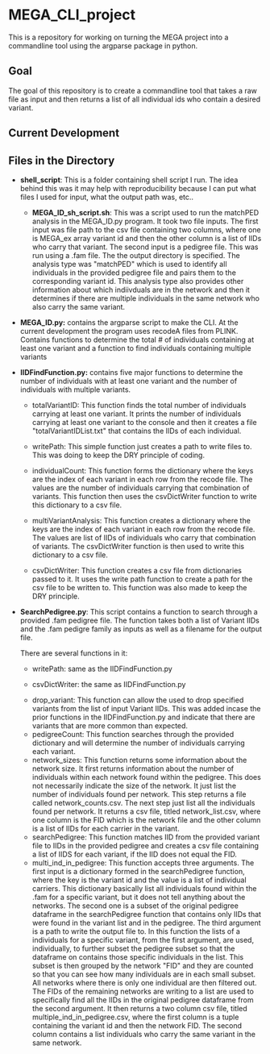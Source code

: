 # MEGA_CLI_project

This is a repository for working on turning the MEGA project into a commandline tool using the argparse package in python.

## Goal

The goal of this repository is to create a commandline tool that takes a raw file as input and then returns a list of all individual ids who contain a desired variant.

## Current Development

## Files in the Directory

- **shell_script**: This is a folder containing shell script I run. The idea behind this was it may help with reproducibility because I can put what files I used for input, what the output path was, etc..

  - **MEGA_ID_sh_script.sh**: This was a script used to run the matchPED analysis in the MEGA_ID.py program. It took two file inputs. The first input was file path to the csv file containing two columns, where one is MEGA_ex array variant id and then the other column is a list of IIDs who carry that variant. The second input is a pedigree file. This was run using a .fam file. The the output directory is specified. The analysis type was "matchPED" which is used to identify all individuals in the provided pedigree file and pairs them to the corresponding variant id. This analysis type also provides other information about which indiivduals are in the network and then it determines if there are multiple individuals in the same network who also carry the same variant.

* **MEGA_ID.py:** contains the argparse script to make the CLI. At the current development the program uses recodeA files from PLINK. Contains functions to determine the total # of individuals containing at least one variant and a function to find individuals containing multiple variants

* **IIDFindFunction.py:** contains five major functions to determine the number of individuals with at least one variant and the number of individuals with multiple variants.

  - totalVariantID: This function finds the total number of individuals carrying at least one variant. It prints the number of individuals carrying at least one variant to the console and then it creates a file "totalVariantIDList.txt" that contains the IIDs of each individual.

  * writePath: This simple function just creates a path to write files to. This was doing to keep the DRY principle of coding.

  * individualCount: This function forms the dictionary where the keys are the index of each variant in each row from the recode file. The values are the number of individuals carrying that combination of variants. This function then uses the csvDictWriter function to write this dictionary to a csv file.

  * multiVariantAnalysis: This function creates a dictionary where the keys are the index of each variant in each row from the recode file. The values are list of IIDs of individuals who carry that combination of variants. The csvDictWriter function is then used to write this dictionary to a csv file.

  * csvDictWriter: This function creates a csv file from dictionaries passed to it. It uses the write path function to create a path for the csv file to be written to. This function was also made to keep the DRY principle.

- **SearchPedigree.py**: This script contains a function to search through a provided .fam pedigree file. The function takes both a list of Variant IIDs and the .fam pedigre family as inputs as well as a filename for the output file.

  There are several functions in it:

  - writePath: same as the IIDFindFunction.py

  - csvDictWriter: the same as IIDFindFunction.py

  * drop_variant: This function can allow the used to drop specified variants from the list of input Variant IIDs. This was added incase the prior functions in the IIDFindFunction.py and indicate that there are variants that are more common than expected.

  - pedigreeCount: This function searches through the provided dictionary and will determine the number of individuals carrying each variant.

  * network_sizes: This function returns some information about the network size. It first returns information about the number of individuals within each network found within the pedigree. This does not necessarily indicate the size of the network. It just list the number of individuals found per network. This step returns a file called network_counts.csv. The next step just list all the individuals found per network. It returns a csv file, titled network_list.csv, where one column is the FID which is the network file and the other column is a list of IIDs for each carrier in the variant.

  - searchPedigree: This function matches IID from the provided variant file to IIDs in the provided pedigree and creates a csv file containing a list of IIDS for each variant, if the IID does not equal the FID.

  * multi_ind_in_pedigree: This function accepts three arguments. The first input is a dictionary formed in the searchPedigree function, where the key is the variant id and the value is a list of individual carriers. This dictionary basically list all individuals found within the .fam for a specific variant, but it does not tell anything about the networks. The second one is a subset of the original pedigree dataframe in the searchPedigree function that contains only IIDs that were found in the variant list and in the pedigree. The third argument is a path to write the output file to. In this function the lists of a individuals for a specific variant, from the first argument, are used, individually, to further subset the pedigree subset so that the dataframe on contains those specific individuals in the list. This subset is then grouped by the network "FID" and they are counted so that you can see how many individuals are in each small subset. All networks where there is only one individual are then filtered out. The FIDs of the remaining networks are writing to a list are used to specifically find all the IIDs in the original pedigree dataframe from the second argument. It then returns a two column csv file, titled multiple_ind_in_pedigree.csv, where the first column is a tuple containing the variant id and then the network FID. The second column contains a list individuals who carry the same variant in the same network.
